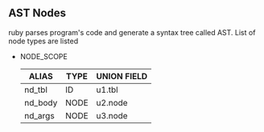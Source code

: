 ## AST Nodes

ruby parses program's code and generate a syntax tree called AST. List of node types are listed

* NODE_SCOPE

  ALIAS | TYPE | UNION FIELD
  --- | --- | ---
  nd_tbl | ID | u1.tbl
  nd_body | NODE | u2.node
  nd_args | NODE | u3.node
